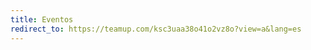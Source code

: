 ```yaml
---
title: Eventos
redirect_to: https://teamup.com/ksc3uaa38o41o2vz8o?view=a&lang=es
---
```


<!-- This page will force visitors to {url}/es/eventos to be redirected to the Spanish Teamup calendar -->

